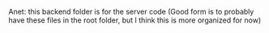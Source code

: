 Anet: this backend folder is for the server code (Good form is to probably have these files in the root folder, but I think this is more organized for now)